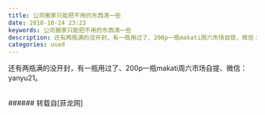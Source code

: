 ```yaml
---
title: 公司搬家只能把不用的东西清一些
date: 2018-10-24 23:23
keywords: 公司搬家只能把不用的东西清一些
description: 还有两瓶满的没开封，有一瓶用过了、200p一瓶makati周六市场自提、微信：yanyu21。
categories: used
---
```

<td class="t_f" id="postmessage_2158681">

还有两瓶满的没开封，有一瓶用过了、200p一瓶makati周六市场自提、微信：yanyu21。<br/>
<img alt="" border="0" class="zoom" data-cf-modified-58b390540d9679eae87d8a4e-="" file="http://www.flw.ph/data/appbyme/upload/image/201810/24/NfcLkyP3J96c.jpg" id="aimg_TBWt2" lazyloadthumb="1" onclick="" onmouseover="" src="http://www.flw.ph/data/appbyme/upload/image/201810/24/NfcLkyP3J96c.jpg"/><br/>
<br/>
</td>
###### 转载自[菲龙网]